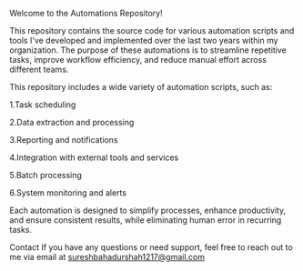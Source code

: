 
Welcome to the Automations Repository! 

This repository contains the source code for various automation scripts and tools I've developed and implemented over the last two years within my organization. The purpose of these automations is to streamline repetitive tasks, improve workflow efficiency, and reduce manual effort across different teams.

This repository includes a wide variety of automation scripts, such as:

1.Task scheduling

2.Data extraction and processing

3.Reporting and notifications

4.Integration with external tools and services

5.Batch processing

6.System monitoring and alerts

Each automation is designed to simplify processes, enhance productivity, and ensure consistent results, while eliminating human error in recurring tasks.

Contact
If you have any questions or need support, feel free to reach out to me via email at sureshbahadurshah1217@gmail.com

